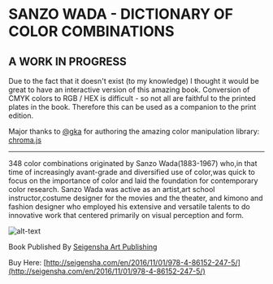 # SANZO WADA - DICTIONARY OF COLOR COMBINATIONS

## A WORK IN PROGRESS

Due to the fact that it doesn't exist (to my knowledge) I thought it would be great to have an interactive version of this amazing book. Conversion of CMYK colors to RGB / HEX is difficult - so not all are faithful to the printed plates in the book. Therefore this can be used as a companion to the print edition.

Major thanks to [@gka](https://github.com/gka) for authoring the amazing color manipulation library: [chroma.js](http://gka.github.io/chroma.js/)

-----

348 color combinations originated by Sanzo Wada(1883-1967) who,in that time of increasingly avant-grade and diversified use of color,was quick to focus on the importance of color and laid the foundation for contemporary color research. Sanzo Wada was active as an artist,art school instructor,costume designer for the movies and the theater, and kimono and fashion designer who employed his extensive and versatile talents to do innovative work that centered primarily on visual perception and form.

![alt-text](https://dmbk.nyc3.digitaloceanspaces.com/dmbk-images/gh/s-wada-color-combinations.jpg "SANZO WADA - DICTIONARY OF COLOR COMBINATIONS")

Book Published By [Seigensha Art Publishing](http://seigensha.com/)

Buy Here: [http://seigensha.com/en/2016/11/01/978-4-86152-247-5/](http://seigensha.com/en/2016/11/01/978-4-86152-247-5/)